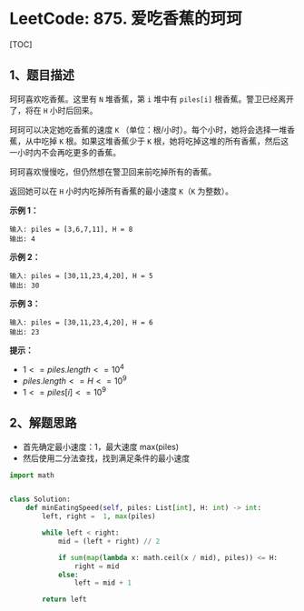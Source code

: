 # LeetCode: 875. 爱吃香蕉的珂珂

[TOC]

## 1、题目描述

珂珂喜欢吃香蕉。这里有 `N` 堆香蕉，第 `i` 堆中有 `piles[i]` 根香蕉。警卫已经离开了，将在 `H` 小时后回来。

珂珂可以决定她吃香蕉的速度 `K` （单位：根/小时）。每个小时，她将会选择一堆香蕉，从中吃掉 `K` 根。如果这堆香蕉少于 `K` 根，她将吃掉这堆的所有香蕉，然后这一小时内不会再吃更多的香蕉。  

珂珂喜欢慢慢吃，但仍然想在警卫回来前吃掉所有的香蕉。

返回她可以在 `H` 小时内吃掉所有香蕉的最小速度 `K`（`K` 为整数）。

 

**示例 1：**

```
输入: piles = [3,6,7,11], H = 8
输出: 4
```


**示例 2：**

```
输入: piles = [30,11,23,4,20], H = 5
输出: 30
```


**示例 3：**

```
输入: piles = [30,11,23,4,20], H = 6
输出: 23
```

**提示：**

-   $1 <= piles.length <= 10^4$
-   $piles.length <= H <= 10^9$
-   $1 <= piles[i] <= 10^9$



## 2、解题思路

-   首先确定最小速度：1，最大速度 max(piles)
-   然后使用二分法查找，找到满足条件的最小速度



```python
import math


class Solution:
    def minEatingSpeed(self, piles: List[int], H: int) -> int:
        left, right =  1, max(piles)

        while left < right:
            mid = (left + right) // 2

            if sum(map(lambda x: math.ceil(x / mid), piles)) <= H:
                right = mid
            else:
                left = mid + 1

        return left
```

